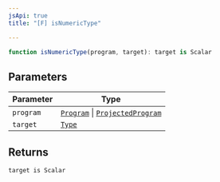 ```yaml
---
jsApi: true
title: "[F] isNumericType"

---
```

```ts
function isNumericType(program, target): target is Scalar
```

## Parameters

| Parameter | Type |
| ------ | ------ |
| `program` | [`Program`](../interfaces/Program.md) \| [`ProjectedProgram`](../interfaces/ProjectedProgram.md) |
| `target` | [`Type`](../type-aliases/Type.md) |

## Returns

`target is Scalar`
